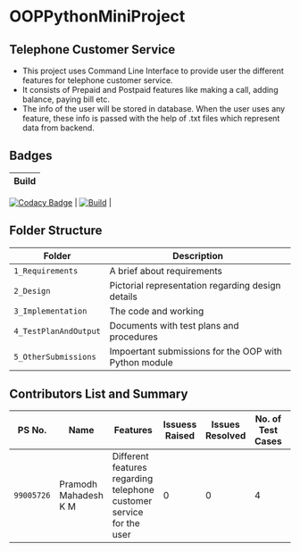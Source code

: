 # OOPPythonMiniProject
## Telephone Customer Service
* This project uses Command Line Interface to provide user the different features for telephone customer service.
* It consists of Prepaid and Postpaid features like making a call, adding balance, paying bill etc.
* The info of the user will be stored in database. When the user uses any feature, these info is passed with the help of .txt files which represent data from backend.

## Badges
| Build |
| - |
[![Codacy Badge](https://api.codacy.com/project/badge/Grade/a3b87420d2de406fa21b771797e8c934)](https://app.codacy.com/gh/PramodhMahadeshKM/OOPPythonMiniProject?utm_source=github.com&utm_medium=referral&utm_content=PramodhMahadeshKM/OOPPythonMiniProject&utm_campaign=Badge_Grade_Settings)
| [![Build](https://github.com/PramodhMahadeshKM/OOPPythonMiniProject/actions/workflows/build.yml/badge.svg)](https://github.com/PramodhMahadeshKM/OOPPythonMiniProject/actions/workflows/build.yml) |

## Folder Structure
Folder                     | Description
-------------------        | -----------------------------------------
`1_Requirements`           | A brief about requirements 
`2_Design`                 | Pictorial representation regarding design details
`3_Implementation`         | The code and working
`4_TestPlanAndOutput`      | Documents with test plans and procedures
`5_OtherSubmissions`      | Impoertant submissions for the OOP with Python module

## Contributors List and Summary

|PS No.   |  Name     |    Features    | Issuess Raised | Issues Resolved | No. of Test Cases|Test Cases Passed|
|-|-|-|-|-|-|-|
|`99005726` | Pramodh Mahadesh K M | Different features regarding telephone customer service for the user | 0 | 0 | 4 | 4 |
